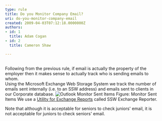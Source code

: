 ```yaml
---
type: rule
title: Do you Monitor Company Email?
uri: do-you-monitor-company-email
created: 2009-04-03T07:12:18.0000000Z
authors:
- id: 1
  title: Adam Cogan
- id: 2
  title: Cameron Shaw

---
```



<br>Following from the previous rule, if email is actually the property of the employer then it makes sense to actually track who is sending emails to whom. <br> 
Using the Microsoft Exchange Web Storage System we track the number of emails sent internally (i.e. to an SSW address) and emails sent to clients in our Corporate database.
![Outlook Monitor Sent Items](/Standards/Communication/RulesToBetterEmail/PublishingImages/OutlookMonitorSentItems.gif) Figure: Monitor Sent Items
We use a [Utility for Exchange Reports](http&#58;//www.ssw.com.au/ssw/ExchangeReporter/) called SSW Exchange Reporter.

Note that although it is acceptable for seniors to check juniors' email, it is not acceptable for juniors to check seniors' email.

